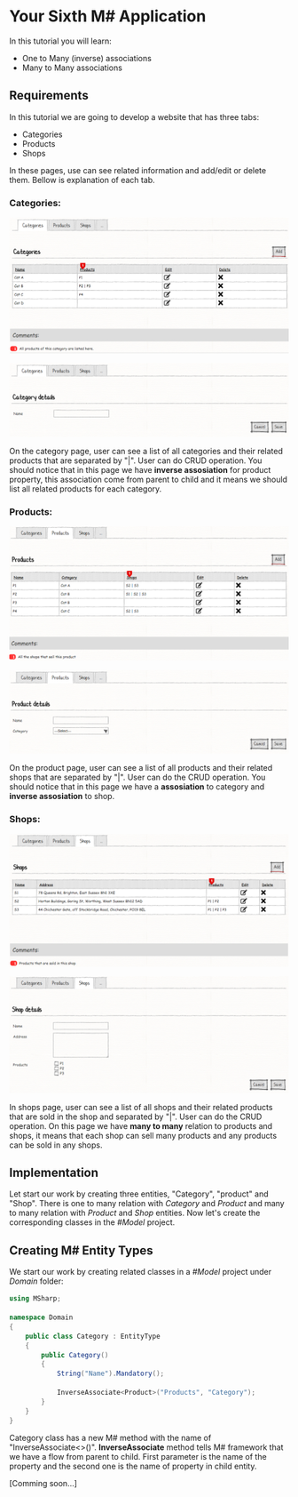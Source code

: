 # Your Sixth M# Application
In this tutorial you will learn:

- One to Many (inverse) associations
- Many to Many associations 

## Requirements
In this tutorial we are going to develop a website that has three tabs:
- Categories
- Products
- Shops

In these pages, use can see related information and add/edit or delete them. Bellow is explanation of each tab.

### Categories:
![Categoris List](Categories.PNG "Categories List")

![Category Add/Edit](CategoryAddEdit.PNG "Category Add/Edit")

On the category page, user can see a list of all categories and their related products that are separated by "|". User can do CRUD operation. You should notice that in this page we have **inverse assosiation** for product property, this association come from parent to child and it means we should list all related products for each category.

### Products:
![Products List](Products.PNG "Products List")

![Product Add/Edit](ProductAddEdit.PNG "Product Add/Edit")

On the product page, user can see a list of all products and their related shops that are separated by "|". User can do the CRUD operation. You should notice that in this page we have a **assosiation** to category and **inverse assosiation** to shop.

### Shops:
![Shops List](Shops.PNG "Shops List")

![Shop Add/Edit](ShopAddEdit.PNG "Shop Add/Edit")

In shops page, user can see a list of all shops and their related products that are sold in the shop and separated by "|". User can do the CRUD operation. On this page we have **many to many** relation to products and shops, it means that each shop can sell many products and any products can be sold in any shops.

## Implementation
Let start our work by creating three entities, "Category", "product" and "Shop". There is one to many relation with *Category* and *Product* and many to many relation with *Product* and *Shop* entities. Now let's create the corresponding classes in the *#Model* project.

## Creating M# Entity Types
We start our work by creating related classes in a *#Model* project under *Domain* folder:

```C#
using MSharp;

namespace Domain
{
    public class Category : EntityType
    {
        public Category()
        {
            String("Name").Mandatory();

            InverseAssociate<Product>("Products", "Category");
        }
    }
}
```
Category class has a new M# method with the name of "InverseAssociate<>()". **InverseAssociate** method tells M# framework that we have a flow from parent to child. First parameter is the name of the property and the second one is the name of property in child entity.

[Comming soon...]